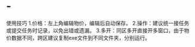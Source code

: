# -
使用技巧
1.价格：左上角编辑物价，编辑后自动保存。
2.操作：建议统一接任务或提交任务时记录，以免出错或遗漏。
3.多开：同区多开直接开多窗口，由于物价数据不同，跨区建议复制exe文件到不同文件夹，分别运行。
